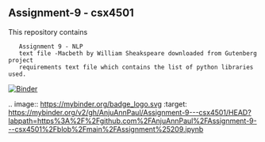 ##  Assignment-9 - csx4501
This repository contains 
       
       Assignment 9 - NLP 
       text file -Macbeth by William Sheakspeare downloaded from Gutenberg project
       requirements text file which contains the list of python libraries used.
    
[![Binder](https://mybinder.org/badge_logo.svg)](https://mybinder.org/v2/gh/AnjuAnnPaul/Assignment-9---csx4501/HEAD?labpath=https%3A%2F%2Fgithub.com%2FAnjuAnnPaul%2FAssignment-9---csx4501%2Fblob%2Fmain%2FAssignment%25209.ipynb)

.. image:: https://mybinder.org/badge_logo.svg
 :target: https://mybinder.org/v2/gh/AnjuAnnPaul/Assignment-9---csx4501/HEAD?labpath=https%3A%2F%2Fgithub.com%2FAnjuAnnPaul%2FAssignment-9---csx4501%2Fblob%2Fmain%2FAssignment%25209.ipynb
